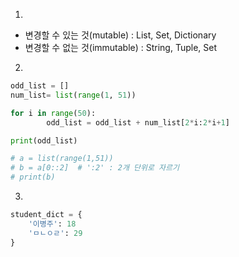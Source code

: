 1. 

- 변경할 수 있는 것(mutable) : List, Set, Dictionary
- 변경할 수 없는 것(immutable) : String, Tuple, Set



2. 

```python
odd_list = []
num_list= list(range(1, 51))

for i in range(50):
        odd_list = odd_list + num_list[2*i:2*i+1]

print(odd_list)

# a = list(range(1,51))
# b = a[0::2]  # ':2' : 2개 단위로 자르기
# print(b)
```



3. 

```python
student_dict = {
    '이병주': 18
    'ㅁㄴㅇㄹ': 29
}
```


